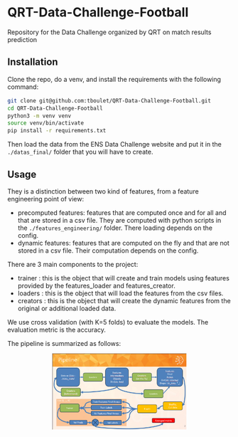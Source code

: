 # QRT-Data-Challenge-Football
Repository for the Data Challenge organized by QRT on match results prediction

## Installation
Clone the repo, do a venv, and install the requirements with the following command:
```bash
git clone git@github.com:tboulet/QRT-Data-Challenge-Football.git
cd QRT-Data-Challenge-Football
python3 -m venv venv
source venv/bin/activate
pip install -r requirements.txt
```

Then load the data from the ENS Data Challenge website and put it in the `./datas_final/` folder that you will have to create.

## Usage

They is a distinction between two kind of features, from a feature engineering point of view:
- precomputed features: features that are computed once and for all and that are stored in a csv file. They are computed with python scripts in the `./features_engineering/` folder. There loading depends on the config.
- dynamic features: features that are computed on the fly and that are not stored in a csv file. Their computation depends on the config.

There are 3 main components to the project:
- trainer : this is the object that will create and train models using features provided by the features_loader and features_creator.
- loaders : this is the object that will load the features from the csv files.
- creators : this is the object that will create the dynamic features from the original or additional loaded data.

We use cross validation (with K=5 folds) to evaluate the models. The evaluation metric is the accuracy.

The pipeline is summarized as follows:

<p align="center">
  <img src="assets/pipeline.jpg" alt="Title" width="60%"/>
</p>